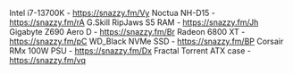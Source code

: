 
Intel i7-13700K - https://snazzy.fm/Vy
Noctua NH-D15 - https://snazzy.fm/rA
G.Skill RipJaws S5 RAM - https://snazzy.fm/Jh
Gigabyte Z690 Aero D - https://snazzy.fm/Br
Radeon 6800 XT - https://snazzy.fm/pC
WD_Black NVMe SSD - https://snazzy.fm/BP
Corsair RMx 100W PSU - https://snazzy.fm/Dx
Fractal Torrent ATX case - https://snazzy.fm/vq
